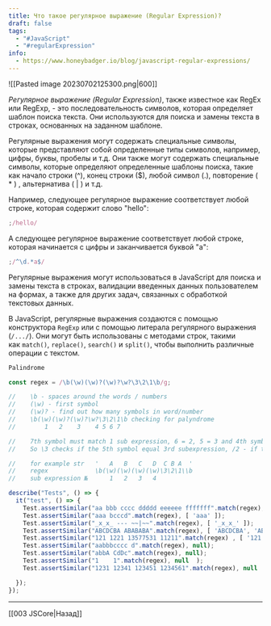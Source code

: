 ```yaml
---
title: Что такое регулярное выражение (Regular Expression)?
draft: false
tags:
  - "#JavaScript"
  - "#regularExpression"
info:
  - https://www.honeybadger.io/blog/javascript-regular-expressions/
---
```

![[Pasted image 20230702125300.png|600]]

_Регулярное выражение (Regular Expression)_, также известное как RegEx или RegExp, - это последовательность символов, которая определяет шаблон поиска текста. Они используются для поиска и замены текста в строках, основанных на заданном шаблоне.

Регулярные выражения могут содержать специальные символы, которые представляют собой определенные типы символов, например, цифры, буквы, пробелы и т.д. Они также могут содержать специальные символы, которые определяют определенные шаблоны поиска, такие как начало строки (^), конец строки ($), любой символ (.), повторение ( \* ) , альтернатива ( | ) и т.д.

Например, следующее регулярное выражение соответствует любой строке, которая содержит слово "hello":

```javascript
;/hello/
```

А следующее регулярное выражение соответствует любой строке, которая начинается с цифры и заканчивается буквой "a":

```javascript
;/^\d.*a$/
```

Регулярные выражения могут использоваться в JavaScript для поиска и замены текста в строках, валидации введенных данных пользователем на формах, а также для других задач, связанных с обработкой текстовых данных.

В JavaScript, регулярные выражения создаются с помощью конструктора `RegExp` или с помощью литерала регулярного выражения (`/.../`). Они могут быть использованы с методами строк, такими как `match()`, `replace()`, `search()` и `split()`, чтобы выполнить различные операции с текстом.

```Javascript
Palindrome

const regex = /\b(\w)(\w)?(\w)?\w?\3\2\1\b/g;

//    \b - spaces around the words / numbers
//    (\w) - first symbol
//    (\w)? - find out how many symbols in word/number
//    \b(\w)(\w)?(\w)?\w?\3\2\1\b checking for palyndrome
//        1   2    3    4 5 6 7

//    7th symbol must match 1 sub expression, 6 = 2, 5 = 3 and 4th symbol in the middle.
//    So \3 checks if the 5th symbol equal 3rd subexpression, /2 - if the 6th symbol match 2nd subexpression, /1 - if the 7th symbol math 1st subexpression.

//    for example str   '   A   B   C   D  C B A  '
//    regex             \b(\w)(\w)(\w)(\w)\3\2\1\\b
//    sub expression №      1   2   3   4

describe("Tests", () => {
  it("test", () => {
    Test.assertSimilar("aa bbb cccc ddddd eeeeee fffffff".match(regex), [ 'aa', 'bbb', 'cccc', 'ddddd', 'eeeeee', 'fffffff' ]);
    Test.assertSimilar("aaa bcccd".match(regex), [ 'aaa' ]);
    Test.assertSimilar("_x_x_ --- ~~|~~".match(regex), [ '_x_x_' ]);
    Test.assertSimilar("ABCDCBA ABABABA".match(regex), [ 'ABCDCBA', 'ABABABA' ]);
    Test.assertSimilar("121 1221 13577531 11211".match(regex) , [ '121', '1221', '11211' ]);
    Test.assertSimilar("aabbbcccc d".match(regex), null);
    Test.assertSimilar("abbA CdDc".match(regex), null);
    Test.assertSimilar("1    1".match(regex), null  );
    Test.assertSimilar("1231 12341 123451 1234561".match(regex), null  );

  });
});
```

---

[[003 JSCore|Назад]]